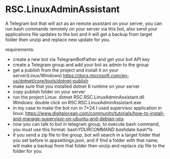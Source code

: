 # RSC.LinuxAdminAssistant

A Telegram bot that will act as an remote assistant on your server, you can run bash commands remotely on your server via this bot, also send your applications file updates to the bot and it will get a backup from target folder then unzip and replace new update for you.

requirements:
* create a new bot via TelegramBotFather and get your bot API key
* create a Telegram group and add your bot as admin to the group
* get a publish from the project and install it on your server(Linux/Windows)
https://docs.microsoft.com/en-us/dotnet/core/tools/dotnet-publish
* make sure that you installed dotnet 6 runtime on your server
* copy publish folder on your server
* run the project 
Linux: dotnet RSC.RSC.LinuxAdminAssistant.dll
Windows: double click on RSC.RSC.LinuxAdminAssistant.exe
* in my case to make the bot run in 7*24 I used supervisor application in linux:
https://www.digitalocean.com/community/tutorials/how-to-install-and-manage-supervisor-on-ubuntu-and-debian-vps
* now you can talk to bot in telegram group, to execute bash command, you must use this format:
bash*YOURCOMMAND
bash*date
bash*ls
* if you send a zip file to the group, bot will search in a target folder that you set before in appsettings.json, and if find a folder with that name, will make a backup from that folder then unzip and replace zip file to the folder for you.
